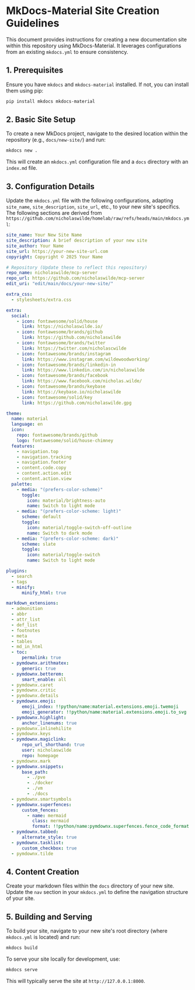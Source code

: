 # MkDocs-Material Site Creation Guidelines

This document provides instructions for creating a new documentation site within this repository using MkDocs-Material. It leverages configurations from an existing `mkdocs.yml` to ensure consistency.

## 1. Prerequisites

Ensure you have `mkdocs` and `mkdocs-material` installed. If not, you can install them using pip:

```bash
pip install mkdocs mkdocs-material
```

## 2. Basic Site Setup

To create a new MkDocs project, navigate to the desired location within the repository (e.g., `docs/new-site/`) and run:

```bash
mkdocs new .
```

This will create an `mkdocs.yml` configuration file and a `docs` directory with an `index.md` file.

## 3. Configuration Details

Update the `mkdocs.yml` file with the following configurations, adapting `site_name`, `site_description`, `site_url`, etc., to your new site's specifics. The following sections are derived from `https://github.com/nicholaswilde/homelab/raw/refs/heads/main/mkdocs.yml`:

```yaml
site_name: Your New Site Name
site_description: A brief description of your new site
site_author: Your Name
site_url: https://your-new-site-url.com
copyright: Copyright © 2025 Your Name

# Repository (Update these to reflect this repository)
repo_name: nicholaswilde/mcp-server
repo_url: https://github.com/nicholaswilde/mcp-server
edit_uri: "edit/main/docs/your-new-site/"

extra_css:
  - stylesheets/extra.css

extra:
  social:
    - icon: fontawesome/solid/house
      link: https://nicholaswilde.io/
    - icon: fontawesome/brands/github
      link: https://github.com/nicholaswilde
    - icon: fontawesome/brands/twitter
      link: https://twitter.com/nicholascwilde
    - icon: fontawesome/brands/instagram
      link: https://www.instagram.com/wildewoodworking/
    - icon: fontawesome/brands/linkedin-in
      link: https://www.linkedin.com/in/nicholaswilde
    - icon: fontawesome/brands/facebook
      link: https://www.facebook.com/nicholas.wilde/
    - icon: fontawesome/brands/keybase
      link: https://keybase.io/nicholaswilde
    - icon: fontawesome/solid/key
      link: https://github.com/nicholaswilde.gpg

theme:
  name: material
  language: en
  icon:
    repo: fontawesome/brands/github
    logo: fontawesome/solid/house-chimney
  features:
    - navigation.top
    - navigation.tracking
    - navigation.footer
    - content.code.copy
    - content.action.edit
    - content.action.view
  palette:
    - media: "(prefers-color-scheme)"
      toggle:
        icon: material/brightness-auto
        name: Switch to light mode
    - media: "(prefers-color-scheme: light)"
      scheme: default
      toggle:
        icon: material/toggle-switch-off-outline
        name: Switch to dark mode
    - media: "(prefers-color-scheme: dark)"
      scheme: slate
      toggle:
        icon: material/toggle-switch
        name: Switch to light mode

plugins:
  - search
  - tags
  - minify:
      minify_html: true

markdown_extensions:
  - admonition
  - abbr
  - attr_list
  - def_list
  - footnotes
  - meta
  - tables
  - md_in_html
  - toc:
      permalink: true
  - pymdownx.arithmatex:
      generic: true
  - pymdownx.betterem:
      smart_enable: all
  - pymdownx.caret
  - pymdownx.critic
  - pymdownx.details
  - pymdownx.emoji:
      emoji_index: !!python/name:material.extensions.emoji.twemoji
      emoji_generator: !!python/name:material.extensions.emoji.to_svg
  - pymdownx.highlight:
      anchor_linenums: true
  - pymdownx.inlinehilite
  - pymdownx.keys
  - pymdownx.magiclink:
      repo_url_shorthand: true
      user: nicholaswilde
      repo: homepage
  - pymdownx.mark
  - pymdownx.snippets:
      base_path:
        - ./pve
        - ./docker
        - ./vm
        - ./docs
  - pymdownx.smartsymbols
  - pymdownx.superfences:
      custom_fences:
        - name: mermaid
          class: mermaid
          format: !!python/name:pymdownx.superfences.fence_code_format
  - pymdownx.tabbed:
      alternate_style: true
  - pymdownx.tasklist:
      custom_checkbox: true
  - pymdownx.tilde
```

## 4. Content Creation

Create your markdown files within the `docs` directory of your new site. Update the `nav` section in your `mkdocs.yml` to define the navigation structure of your site.

## 5. Building and Serving

To build your site, navigate to your new site's root directory (where `mkdocs.yml` is located) and run:

```bash
mkdocs build
```

To serve your site locally for development, use:

```bash
mkdocs serve
```

This will typically serve the site at `http://127.0.0.1:8000`.
